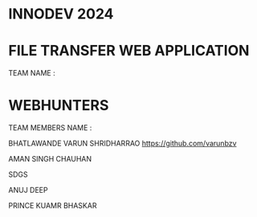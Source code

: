 # INNODEV 2024
# FILE TRANSFER WEB APPLICATION 

TEAM NAME : 
# WEBHUNTERS

TEAM MEMBERS NAME :

BHATLAWANDE VARUN SHRIDHARRAO
https://github.com/varunbzv 


AMAN SINGH CHAUHAN

SDGS

ANUJ DEEP 



PRINCE KUAMR BHASKAR 
